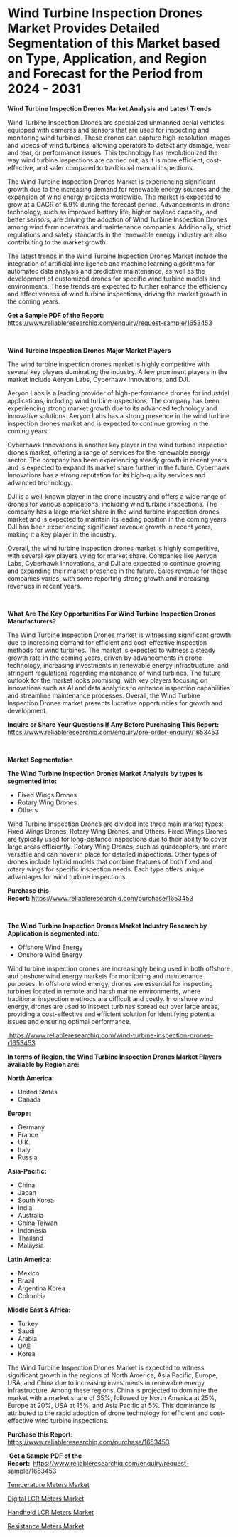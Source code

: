 <p><h1>Wind Turbine Inspection Drones Market Provides Detailed Segmentation of this Market based on Type, Application, and Region and Forecast for the Period from 2024 - 2031</h1></p><p><strong>Wind Turbine Inspection Drones Market Analysis and Latest Trends</strong></p>
<p><p>Wind Turbine Inspection Drones are specialized unmanned aerial vehicles equipped with cameras and sensors that are used for inspecting and monitoring wind turbines. These drones can capture high-resolution images and videos of wind turbines, allowing operators to detect any damage, wear and tear, or performance issues. This technology has revolutionized the way wind turbine inspections are carried out, as it is more efficient, cost-effective, and safer compared to traditional manual inspections.</p><p>The Wind Turbine Inspection Drones Market is experiencing significant growth due to the increasing demand for renewable energy sources and the expansion of wind energy projects worldwide. The market is expected to grow at a CAGR of 6.9% during the forecast period. Advancements in drone technology, such as improved battery life, higher payload capacity, and better sensors, are driving the adoption of Wind Turbine Inspection Drones among wind farm operators and maintenance companies. Additionally, strict regulations and safety standards in the renewable energy industry are also contributing to the market growth.</p><p>The latest trends in the Wind Turbine Inspection Drones Market include the integration of artificial intelligence and machine learning algorithms for automated data analysis and predictive maintenance, as well as the development of customized drones for specific wind turbine models and environments. These trends are expected to further enhance the efficiency and effectiveness of wind turbine inspections, driving the market growth in the coming years.</p></p>
<p><strong>Get a Sample PDF of the Report:&nbsp;</strong> <a href="https://www.reliableresearchiq.com/enquiry/request-sample/1653453">https://www.reliableresearchiq.com/enquiry/request-sample/1653453</a></p>
<p>&nbsp;</p>
<p><strong>Wind Turbine Inspection Drones Major Market Players</strong></p>
<p><p>The wind turbine inspection drones market is highly competitive with several key players dominating the industry. A few prominent players in the market include Aeryon Labs, Cyberhawk Innovations, and DJI.</p><p>Aeryon Labs is a leading provider of high-performance drones for industrial applications, including wind turbine inspections. The company has been experiencing strong market growth due to its advanced technology and innovative solutions. Aeryon Labs has a strong presence in the wind turbine inspection drones market and is expected to continue growing in the coming years.</p><p>Cyberhawk Innovations is another key player in the wind turbine inspection drones market, offering a range of services for the renewable energy sector. The company has been experiencing steady growth in recent years and is expected to expand its market share further in the future. Cyberhawk Innovations has a strong reputation for its high-quality services and advanced technology.</p><p>DJI is a well-known player in the drone industry and offers a wide range of drones for various applications, including wind turbine inspections. The company has a large market share in the wind turbine inspection drones market and is expected to maintain its leading position in the coming years. DJI has been experiencing significant revenue growth in recent years, making it a key player in the industry.</p><p>Overall, the wind turbine inspection drones market is highly competitive, with several key players vying for market share. Companies like Aeryon Labs, Cyberhawk Innovations, and DJI are expected to continue growing and expanding their market presence in the future. Sales revenue for these companies varies, with some reporting strong growth and increasing revenues in recent years.</p></p>
<p>&nbsp;</p>
<p><strong>What Are The Key Opportunities For Wind Turbine Inspection Drones Manufacturers?</strong></p>
<p><p>The Wind Turbine Inspection Drones market is witnessing significant growth due to increasing demand for efficient and cost-effective inspection methods for wind turbines. The market is expected to witness a steady growth rate in the coming years, driven by advancements in drone technology, increasing investments in renewable energy infrastructure, and stringent regulations regarding maintenance of wind turbines. The future outlook for the market looks promising, with key players focusing on innovations such as AI and data analytics to enhance inspection capabilities and streamline maintenance processes. Overall, the Wind Turbine Inspection Drones market presents lucrative opportunities for growth and development.</p></p>
<p><strong>Inquire or Share Your Questions If Any Before Purchasing This Report:</strong> <a href="https://www.reliableresearchiq.com/enquiry/pre-order-enquiry/1653453">https://www.reliableresearchiq.com/enquiry/pre-order-enquiry/1653453</a></p>
<p>&nbsp;</p>
<p><strong>Market Segmentation</strong></p>
<p><strong>The Wind Turbine Inspection Drones Market Analysis by types is segmented into:</strong></p>
<p><ul><li>Fixed Wings Drones</li><li>Rotary Wing Drones</li><li>Others</li></ul></p>
<p><p>Wind Turbine Inspection Drones are divided into three main market types: Fixed Wings Drones, Rotary Wing Drones, and Others. Fixed Wings Drones are typically used for long-distance inspections due to their ability to cover large areas efficiently. Rotary Wing Drones, such as quadcopters, are more versatile and can hover in place for detailed inspections. Other types of drones include hybrid models that combine features of both fixed and rotary wings for specific inspection needs. Each type offers unique advantages for wind turbine inspections.</p></p>
<p><strong>Purchase this Report:&nbsp;</strong><a href="https://www.reliableresearchiq.com/purchase/1653453">https://www.reliableresearchiq.com/purchase/1653453</a></p>
<p>&nbsp;</p>
<p><strong>The Wind Turbine Inspection Drones Market Industry Research by Application is segmented into:</strong></p>
<p><ul><li>Offshore Wind Energy</li><li>Onshore Wind Energy</li></ul></p>
<p><p>Wind turbine inspection drones are increasingly being used in both offshore and onshore wind energy markets for monitoring and maintenance purposes. In offshore wind energy, drones are essential for inspecting turbines located in remote and harsh marine environments, where traditional inspection methods are difficult and costly. In onshore wind energy, drones are used to inspect turbines spread out over large areas, providing a cost-effective and efficient solution for identifying potential issues and ensuring optimal performance.</p></p>
<p><a href="https://www.reliableresearchiq.com/wind-turbine-inspection-drones-r1653453">&nbsp;https://www.reliableresearchiq.com/wind-turbine-inspection-drones-r1653453</a></p>
<p><strong>In terms of Region, the Wind Turbine Inspection Drones Market Players available by Region are:</strong></p>
<p>
    <p> <strong> North America: </strong>
        <ul>
            <li>United States</li>
            <li>Canada</li>
        </ul>
        </p> 
    <p> <strong> Europe: </strong>
        <ul>
            <li>Germany</li>
            <li>France</li>
            <li>U.K.</li>
            <li>Italy</li>
            <li>Russia</li>
        </ul>
        </p> 
    <p> <strong> Asia-Pacific: </strong>
        <ul>
            <li>China</li>
            <li>Japan</li>
            <li>South Korea</li>
            <li>India</li>
            <li>Australia</li>
            <li>China Taiwan</li>
            <li>Indonesia</li>
            <li>Thailand</li>
            <li>Malaysia</li>
        </ul>
        </p> 
    <p> <strong> Latin America: </strong>
        <ul>
            <li>Mexico</li>
            <li>Brazil</li>
            <li>Argentina Korea</li>
            <li>Colombia</li>
        </ul>
        </p> 
    <p> <strong> Middle East & Africa: </strong>
        <ul>
            <li>Turkey</li>
            <li>Saudi</li>
            <li>Arabia</li>
            <li>UAE</li>
            <li>Korea</li>
        </ul>
    </p>
    </p>
<p><p>The Wind Turbine Inspection Drones Market is expected to witness significant growth in the regions of North America, Asia Pacific, Europe, USA, and China due to increasing investments in renewable energy infrastructure. Among these regions, China is projected to dominate the market with a market share of 35%, followed by North America at 25%, Europe at 20%, USA at 15%, and Asia Pacific at 5%. This dominance is attributed to the rapid adoption of drone technology for efficient and cost-effective wind turbine inspections.</p></p>
<p><strong>Purchase this Report: </strong><a href="https://www.reliableresearchiq.com/purchase/1653453">https://www.reliableresearchiq.com/purchase/1653453</a></p>
<p>&nbsp;<strong>Get a Sample PDF of the Report:&nbsp;&nbsp;</strong><a href="https://www.reliableresearchiq.com/enquiry/request-sample/1653453">https://www.reliableresearchiq.com/enquiry/request-sample/1653453</a></p>
<p><strong></strong></p>
<p><p><a href="https://github.com/luckyshygirl/Market-Research-Report-List-6/blob/main/temperature-meters-market.md">Temperature Meters Market</a></p><p><a href="https://github.com/JameTravis/Market-Research-Report-List-6/blob/main/digital-lcr-meters-market.md">Digital LCR Meters Market</a></p><p><a href="https://github.com/qndifksd5/Market-Research-Report-List-1/blob/main/handheld-lcr-meters-market.md">Handheld LCR Meters Market</a></p><p><a href="https://github.com/vimar16th/Market-Research-Report-List-6/blob/main/resistance-meters-market.md">Resistance Meters Market</a></p></p>